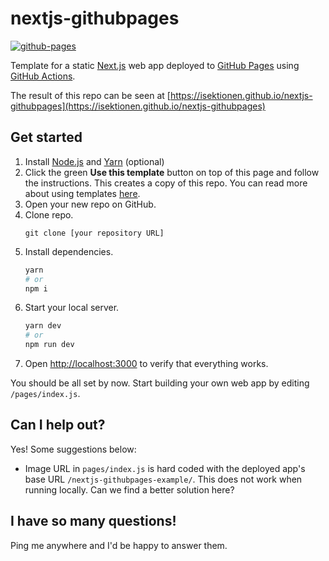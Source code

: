 # nextjs-githubpages

[![github-pages](https://github.com/isektionen/nextjs-githubpages/actions/workflows/github-pages.yml/badge.svg)](https://github.com/isektionen/nextjs-githubpages/actions/workflows/github-pages.yml)

Template for a static [Next.js](https://nextjs.org/) web app deployed to [GitHub Pages](https://guides.github.com/features/pages/) using [GitHub Actions](https://docs.github.com/en/actions/).

The result of this repo can be seen at [https://isektionen.github.io/nextjs-githubpages](https://isektionen.github.io/nextjs-githubpages)

## Get started

1. Install [Node.js](https://nodejs.org/en/) and [Yarn](https://yarnpkg.com/getting-started/install) (optional)
1. Click the green **Use this template** button on top of this page and follow the instructions. This creates a copy of this repo. You can read more about using templates [here](https://docs.github.com/en/github/creating-cloning-and-archiving-repositories/creating-a-repository-from-a-template#creating-a-repository-from-a-template).
1. Open your new repo on GitHub.
1. Clone repo.
   ```
   git clone [your repository URL]
   ```
1. Install dependencies.
   ```bash
   yarn
   # or
   npm i
   ```
1. Start your local server.
   ```bash
   yarn dev
   # or
   npm run dev
   ```
1. Open [http://localhost:3000](http://localhost:3000) to verify that everything works.

You should be all set by now. Start building your own web app by editing `/pages/index.js`.

## Can I help out?

Yes! Some suggestions below:

- Image URL in `pages/index.js` is hard coded with the deployed app's base URL `/nextjs-githubpages-example/`. This does not work when running locally. Can we find a better solution here?

## I have so many questions!

Ping me anywhere and I'd be happy to answer them.
